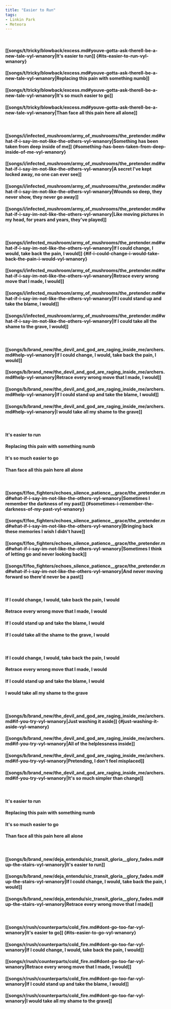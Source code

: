 ```yaml
---
title: "Easier to Run"
tags:
- Linkin Park
- Meteora
---
```

&nbsp;
#### [[songs/t/tricky/blowback/excess.md#youve-gotta-ask-therell-be-a-new-tale-vyl-wnanory|It's easier to run]] {#its-easier-to-run-vyl-wnanory}
#### [[songs/t/tricky/blowback/excess.md#youve-gotta-ask-therell-be-a-new-tale-vyl-wnanory|Replacing this pain with something numb]]
#### [[songs/t/tricky/blowback/excess.md#youve-gotta-ask-therell-be-a-new-tale-vyl-wnanory|It's so much easier to go]]
#### [[songs/t/tricky/blowback/excess.md#youve-gotta-ask-therell-be-a-new-tale-vyl-wnanory|Than face all this pain here all alone]]
&nbsp;
#### [[songs/i/infected_mushroom/army_of_mushrooms/the_pretender.md#what-if-i-say-im-not-like-the-others-vyl-wnanory|Something has been taken from deep inside of me]] {#something-has-been-taken-from-deep-inside-of-me-vyl-wnanory}
#### [[songs/i/infected_mushroom/army_of_mushrooms/the_pretender.md#what-if-i-say-im-not-like-the-others-vyl-wnanory|A secret I've kept locked away, no one can ever see]]
#### [[songs/i/infected_mushroom/army_of_mushrooms/the_pretender.md#what-if-i-say-im-not-like-the-others-vyl-wnanory|Wounds so deep, they never show, they never go away]]
#### [[songs/i/infected_mushroom/army_of_mushrooms/the_pretender.md#what-if-i-say-im-not-like-the-others-vyl-wnanory|Like moving pictures in my head, for years and years, they've played]]
&nbsp;
#### [[songs/i/infected_mushroom/army_of_mushrooms/the_pretender.md#what-if-i-say-im-not-like-the-others-vyl-wnanory|If I could change, I would, take back the pain, I would]] {#if-i-could-change-i-would-take-back-the-pain-i-would-vyl-wnanory}
#### [[songs/i/infected_mushroom/army_of_mushrooms/the_pretender.md#what-if-i-say-im-not-like-the-others-vyl-wnanory|Retrace every wrong move that I made, I would]]
#### [[songs/i/infected_mushroom/army_of_mushrooms/the_pretender.md#what-if-i-say-im-not-like-the-others-vyl-wnanory|If I could stand up and take the blame, I would]]
#### [[songs/i/infected_mushroom/army_of_mushrooms/the_pretender.md#what-if-i-say-im-not-like-the-others-vyl-wnanory|If I could take all the shame to the grave, I would]]
&nbsp;
#### [[songs/b/brand_new/the_devil_and_god_are_raging_inside_me/archers.md#help-vyl-wnanory|If I could change, I would, take back the pain, I would]]
#### [[songs/b/brand_new/the_devil_and_god_are_raging_inside_me/archers.md#help-vyl-wnanory|Retrace every wrong move that I made, I would]]
#### [[songs/b/brand_new/the_devil_and_god_are_raging_inside_me/archers.md#help-vyl-wnanory|If I could stand up and take the blame, I would]]
#### [[songs/b/brand_new/the_devil_and_god_are_raging_inside_me/archers.md#help-vyl-wnanory|I would take all my shame to the grave]]
&nbsp;
#### It's easier to run
#### Replacing this pain with something numb
#### It's so much easier to go
#### Than face all this pain here all alone
&nbsp;
#### [[songs/f/foo_fighters/echoes_silence_patience__grace/the_pretender.md#what-if-i-say-im-not-like-the-others-vyl-wnanory|Sometimes I remember the darkness of my past]] {#sometimes-i-remember-the-darkness-of-my-past-vyl-wnanory}
#### [[songs/f/foo_fighters/echoes_silence_patience__grace/the_pretender.md#what-if-i-say-im-not-like-the-others-vyl-wnanory|Bringing back these memories I wish I didn't have]]
#### [[songs/f/foo_fighters/echoes_silence_patience__grace/the_pretender.md#what-if-i-say-im-not-like-the-others-vyl-wnanory|Sometimes I think of letting go and never looking back]]
#### [[songs/f/foo_fighters/echoes_silence_patience__grace/the_pretender.md#what-if-i-say-im-not-like-the-others-vyl-wnanory|And never moving forward so there'd never be a past]]
&nbsp;
#### If I could change, I would, take back the pain, I would
#### Retrace every wrong move that I made, I would
#### If I could stand up and take the blame, I would
#### If I could take all the shame to the grave, I would
&nbsp;
#### If I could change, I would, take back the pain, I would
#### Retrace every wrong move that I made, I would
#### If I could stand up and take the blame, I would
#### I would take all my shame to the grave
&nbsp;
#### [[songs/b/brand_new/the_devil_and_god_are_raging_inside_me/archers.md#if-you-try-vyl-wnanory|Just washing it aside]] {#just-washing-it-aside-vyl-wnanory}
#### [[songs/b/brand_new/the_devil_and_god_are_raging_inside_me/archers.md#if-you-try-vyl-wnanory|All of the helplessness inside]]
#### [[songs/b/brand_new/the_devil_and_god_are_raging_inside_me/archers.md#if-you-try-vyl-wnanory|Pretending, I don't feel misplaced]]
#### [[songs/b/brand_new/the_devil_and_god_are_raging_inside_me/archers.md#if-you-try-vyl-wnanory|It's so much simpler than change]]
&nbsp;
#### It's easier to run
#### Replacing this pain with something numb
#### It's so much easier to go
#### Than face all this pain here all alone
&nbsp;
#### [[songs/b/brand_new/deja_entendu/sic_transit_gloria__glory_fades.md#up-the-stairs-vyl-wnanory|It's easier to run]]
#### [[songs/b/brand_new/deja_entendu/sic_transit_gloria__glory_fades.md#up-the-stairs-vyl-wnanory|If I could change, I would, take back the pain, I would]]
#### [[songs/b/brand_new/deja_entendu/sic_transit_gloria__glory_fades.md#up-the-stairs-vyl-wnanory|Retrace every wrong move that I made]]
&nbsp;
#### [[songs/r/rush/counterparts/cold_fire.md#dont-go-too-far-vyl-wnanory|It's easier to go]] {#its-easier-to-go-vyl-wnanory}
#### [[songs/r/rush/counterparts/cold_fire.md#dont-go-too-far-vyl-wnanory|If I could change, I would, take back the pain, I would]]
#### [[songs/r/rush/counterparts/cold_fire.md#dont-go-too-far-vyl-wnanory|Retrace every wrong move that I made, I would]]
#### [[songs/r/rush/counterparts/cold_fire.md#dont-go-too-far-vyl-wnanory|If I could stand up and take the blame, I would]]
#### [[songs/r/rush/counterparts/cold_fire.md#dont-go-too-far-vyl-wnanory|I would take all my shame to the grave]]
